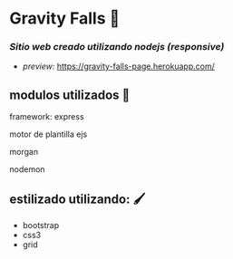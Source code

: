 # Gravity Falls 🌌

###  _Sitio web creado utilizando nodejs (responsive)_

* _preview:_ https://gravity-falls-page.herokuapp.com/

## modulos utilizados 🔧

framework: express

motor de plantilla ejs 

morgan

nodemon

## estilizado utilizando: 🖌️
* bootstrap
* css3 
* grid 